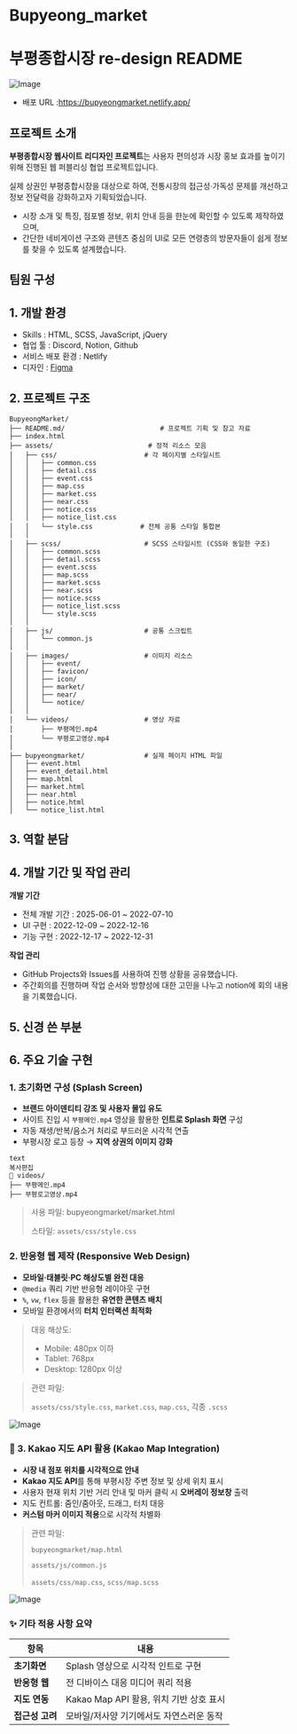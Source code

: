 # Bupyeong_market

# 부평종합시장 re-design README


![Image](https://github.com/user-attachments/assets/ae47b0d0-cc56-4604-afa1-90a8c2e2cdcf)




- 배포 URL :https://bupyeongmarket.netlify.app/

## 프로젝트 소개


**부평종합시장 웹사이트 리디자인 프로젝트**는 사용자 편의성과 시장 홍보 효과를 높이기 위해 진행된 웹 퍼블리싱 협업 프로젝트입니다.

실제 상권인 부평종합시장을 대상으로 하여, 전통시장의 접근성·가독성 문제를 개선하고 정보 전달력을 강화하고자 기획되었습니다.

- 시장 소개 및 특징, 점포별 정보, 위치 안내 등을 한눈에 확인할 수 있도록 제작하였으며,
- 간단한 네비게이션 구조와 콘텐츠 중심의 UI로 모든 연령층의 방문자들이 쉽게 정보를 찾을 수 있도록 설계했습니다.

## 팀원 구성


## 1. 개발 환경


- Skills : HTML, SCSS, JavaScript, jQuery
- 협업 툴 : Discord, Notion, Github
- 서비스 배포 환경 : Netlify
- 디자인 : [Figma](https://www.figma.com/file/fAisC2pEKzxTOzet9CfqML/README(oh-my-code)?node-id=39%3A1814)

## 2. 프로젝트 구조

```
BupyeongMarket/
├── README.md/                        # 프로젝트 기획 및 참고 자료
├── index.html
├── assets/                        # 정적 리소스 모음
│   ├── css/                      # 각 페이지별 스타일시트
│   │   ├── common.css
│   │   ├── detail.css
│   │   ├── event.css
│   │   ├── map.css
│   │   ├── market.css
│   │   ├── near.css
│   │   ├── notice.css
│   │   ├── notice_list.css
│   │   └── style.css            # 전체 공통 스타일 통합본
│   │
│   ├── scss/                     # SCSS 스타일시트 (CSS와 동일한 구조)
│   │   ├── common.scss
│   │   ├── detail.scss
│   │   ├── event.scss
│   │   ├── map.scss
│   │   ├── market.scss
│   │   ├── near.scss
│   │   ├── notice.scss
│   │   ├── notice_list.scss
│   │   └── style.scss
│   │
│   ├── js/                       # 공통 스크립트
│   │   └── common.js
│   │
│   ├── images/                   # 이미지 리소스
│   │   ├── event/
│   │   ├── favicon/
│   │   ├── icon/
│   │   ├── market/
│   │   ├── near/
│   │   └── notice/
│   │
│   └── videos/                   # 영상 자료
│       ├── 부평메인.mp4
│       └── 부평로고영상.mp4
│
├── bupyeongmarket/               # 실제 페이지 HTML 파일
│   ├── event.html
│   ├── event_detail.html
│   ├── map.html
│   ├── market.html
│   ├── near.html
│   ├── notice.html
│   └── notice_list.html
```

## 3. 역할 분담


## 4. 개발 기간 및 작업 관리


**개발 기간**

- 전체 개발 기간 : 2025-06-01 ~ 2022-07-10
- UI 구현 : 2022-12-09 ~ 2022-12-16
- 기능 구현 : 2022-12-17 ~ 2022-12-31

**작업 관리**

- GitHub Projects와 Issues를 사용하여 진행 상황을 공유했습니다.
- 주간회의를 진행하며 작업 순서와 방향성에 대한 고민을 나누고 notion에 회의 내용을 기록했습니다.

## 5. 신경 쓴 부분



## 6. 주요 기술 구현



### 1. 초기화면 구성 (Splash Screen)

- **브랜드 아이덴티티 강조 및 사용자 몰입 유도**
- 사이트 진입 시 `부평메인.mp4` 영상을 활용한 **인트로 Splash 화면** 구성
- 자동 재생/반복/음소거 처리로 부드러운 시각적 연출
- 부평시장 로고 등장 → **지역 상권의 이미지 강화**

```
text
복사편집
📁 videos/
├── 부평메인.mp4
├── 부평로고영상.mp4

```

> 사용 파일: bupyeongmarket/market.html
> 
> 
> 스타일: `assets/css/style.css`
> 
> 



### 2. 반응형 웹 제작 (Responsive Web Design)

- **모바일·태블릿·PC 해상도별 완전 대응**
- `@media` 쿼리 기반 반응형 레이아웃 구현
- `%`, `vw`, `flex` 등을 활용한 **유연한 콘텐츠 배치**
- 모바일 환경에서의 **터치 인터랙션 최적화**

> 대응 해상도:
> 
> - Mobile: 480px 이하
> - Tablet: 768px
> - Desktop: 1280px 이상

> 관련 파일:
> 
> 
> `assets/css/style.css`, `market.css`, `map.css`, 각종 `.scss`
> 
> 
> []()
> 

![Image](https://github.com/user-attachments/assets/726a2452-32f5-42b0-867d-65f07db8e0d3)


### 📌 3. Kakao 지도 API 활용 (Kakao Map Integration)

- **시장 내 점포 위치를 시각적으로 안내**
- **Kakao 지도 API**를 통해 부평시장 주변 정보 및 상세 위치 표시
- 사용자 현재 위치 기반 거리 안내 및 마커 클릭 시 **오버레이 정보창** 출력
- 지도 컨트롤: 줌인/줌아웃, 드래그, 터치 대응
- **커스텀 마커 이미지 적용**으로 시각적 차별화

> 관련 파일:
> 
> 
> `bupyeongmarket/map.html`
> 
> `assets/js/common.js`
> 
> `assets/css/map.css`, `scss/map.scss`
> 

![Image](https://github.com/user-attachments/assets/48776fe2-c3a1-4b9d-a288-6d600e6f82ab)


### ✨ 기타 적용 사항 요약

| 항목 | 내용 |
| --- | --- |
| **초기화면** | Splash 영상으로 시각적 인트로 구현 |
| **반응형 웹** | 전 디바이스 대응 미디어 쿼리 적용 |
| **지도 연동** | Kakao Map API 활용, 위치 기반 상호 표시 |
| **접근성 고려** | 모바일/저사양 기기에서도 자연스러운 동작 |
